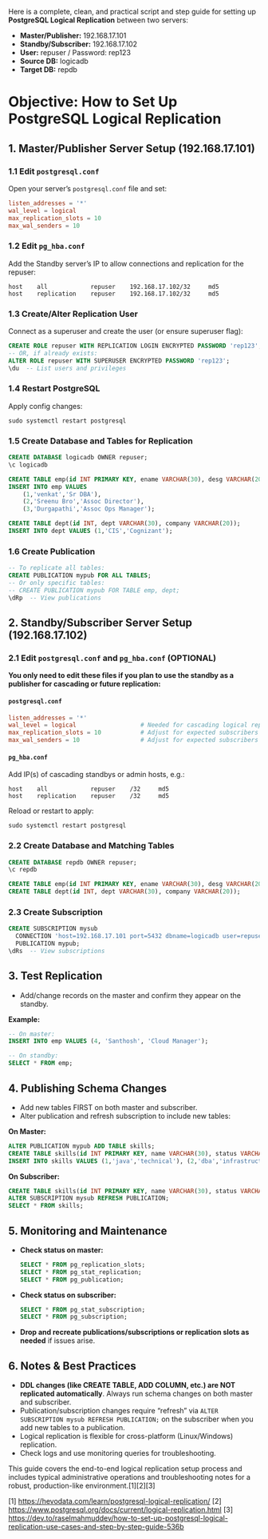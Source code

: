 Here is a complete, clean, and practical script and step guide for setting up **PostgreSQL Logical Replication** between two servers:  
- **Master/Publisher:** 192.168.17.101  
- **Standby/Subscriber:** 192.168.17.102  
- **User:** repuser / Password: rep123  
- **Source DB:** logicadb  
- **Target DB:** repdb

# Objective: How to Set Up PostgreSQL Logical Replication

## 1. Master/Publisher Server Setup (192.168.17.101)

### 1.1 Edit `postgresql.conf`
Open your server’s `postgresql.conf` file and set:
```conf
listen_addresses = '*'
wal_level = logical
max_replication_slots = 10
max_wal_senders = 10
```

### 1.2 Edit `pg_hba.conf`
Add the Standby server’s IP to allow connections and replication for the repuser:
```
host    all            repuser    192.168.17.102/32     md5
host    replication    repuser    192.168.17.102/32     md5
```

### 1.3 Create/Alter Replication User
Connect as a superuser and create the user (or ensure superuser flag):
```sql
CREATE ROLE repuser WITH REPLICATION LOGIN ENCRYPTED PASSWORD 'rep123';
-- OR, if already exists:
ALTER ROLE repuser WITH SUPERUSER ENCRYPTED PASSWORD 'rep123';
\du  -- List users and privileges
```

### 1.4 Restart PostgreSQL
Apply config changes:
```shell
sudo systemctl restart postgresql
```

### 1.5 Create Database and Tables for Replication
```sql
CREATE DATABASE logicadb OWNER repuser;
\c logicadb

CREATE TABLE emp(id INT PRIMARY KEY, ename VARCHAR(30), desg VARCHAR(20));
INSERT INTO emp VALUES
    (1,'venkat','Sr DBA'),
    (2,'Sreenu Bro','Assoc Director'),
    (3,'Durgapathi','Assoc Ops Manager');

CREATE TABLE dept(id INT, dept VARCHAR(30), company VARCHAR(20));
INSERT INTO dept VALUES (1,'CIS','Cognizant');
```

### 1.6 Create Publication
```sql
-- To replicate all tables:
CREATE PUBLICATION mypub FOR ALL TABLES;
-- Or only specific tables:
-- CREATE PUBLICATION mypub FOR TABLE emp, dept;
\dRp  -- View publications
```

## 2. Standby/Subscriber Server Setup (192.168.17.102)

### 2.1 Edit `postgresql.conf` and `pg_hba.conf` (OPTIONAL)
**You only need to edit these files if you plan to use the standby as a publisher for cascading or future replication:**

#### `postgresql.conf`
```conf
listen_addresses = '*'
wal_level = logical                  # Needed for cascading logical replication
max_replication_slots = 10           # Adjust for expected subscribers
max_wal_senders = 10                 # Adjust for expected subscribers
```
#### `pg_hba.conf`
Add IP(s) of cascading standbys or admin hosts, e.g.:
```
host    all            repuser    /32     md5
host    replication    repuser    /32     md5
```
Reload or restart to apply:
```shell
sudo systemctl restart postgresql
```

### 2.2 Create Database and Matching Tables
```sql
CREATE DATABASE repdb OWNER repuser;
\c repdb

CREATE TABLE emp(id INT PRIMARY KEY, ename VARCHAR(30), desg VARCHAR(20));
CREATE TABLE dept(id INT, dept VARCHAR(30), company VARCHAR(20));
```

### 2.3 Create Subscription
```sql
CREATE SUBSCRIPTION mysub
  CONNECTION 'host=192.168.17.101 port=5432 dbname=logicadb user=repuser password=rep123'
  PUBLICATION mypub;
\dRs  -- View subscriptions
```

## 3. Test Replication

- Add/change records on the master and confirm they appear on the standby.

**Example:**
```sql
-- On master:
INSERT INTO emp VALUES (4, 'Santhosh', 'Cloud Manager');

-- On standby:
SELECT * FROM emp;
```

## 4. Publishing Schema Changes

- Add new tables FIRST on both master and subscriber.
- Alter publication and refresh subscription to include new tables:

**On Master:**
```sql
ALTER PUBLICATION mypub ADD TABLE skills;
CREATE TABLE skills(id INT PRIMARY KEY, name VARCHAR(30), status VARCHAR(20));
INSERT INTO skills VALUES (1,'java','technical'), (2,'dba','infrastructure');
```
**On Subscriber:**
```sql
CREATE TABLE skills(id INT PRIMARY KEY, name VARCHAR(30), status VARCHAR(20));
ALTER SUBSCRIPTION mysub REFRESH PUBLICATION;
SELECT * FROM skills;
```

## 5. Monitoring and Maintenance

- **Check status on master:**
    ```sql
    SELECT * FROM pg_replication_slots;
    SELECT * FROM pg_stat_replication;
    SELECT * FROM pg_publication;
    ```
- **Check status on subscriber:**
    ```sql
    SELECT * FROM pg_stat_subscription;
    SELECT * FROM pg_subscription;
    ```

- **Drop and recreate publications/subscriptions or replication slots as needed** if issues arise.

## 6. Notes & Best Practices

- **DDL changes (like CREATE TABLE, ADD COLUMN, etc.) are NOT replicated automatically**. Always run schema changes on both master and subscriber.
- Publication/subscription changes require “refresh” via `ALTER SUBSCRIPTION mysub REFRESH PUBLICATION;` on the subscriber when you add new tables to a publication.
- Logical replication is flexible for cross-platform (Linux/Windows) replication.
- Check logs and use monitoring queries for troubleshooting.

This guide covers the end-to-end logical replication setup process and includes typical administrative operations and troubleshooting notes for a robust, production-like environment.[1][2][3]

[1] https://hevodata.com/learn/postgresql-logical-replication/
[2] https://www.postgresql.org/docs/current/logical-replication.html
[3] https://dev.to/raselmahmuddev/how-to-set-up-postgresql-logical-replication-use-cases-and-step-by-step-guide-536b
